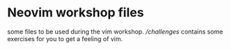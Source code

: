 # Neovim workshop files
some files to be used during the vim workshop.
*/challenges* contains some exercises for you to get a feeling of vim.
